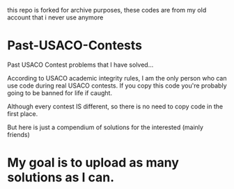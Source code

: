 this repo is forked for archive purposes, these codes are from my old account that i never use anymore

# Past-USACO-Contests
Past USACO Contest problems that I have solved...


According to USACO academic integrity rules, I am the only person who can use code during real USACO contests. 
If you copy this code you're probably going to be banned for life if caught.

Although every contest IS different, so there is no need to copy code in the first place.

But here is just a compendium of solutions for the interested (mainly friends)

# My goal is to upload as many solutions as I can.

